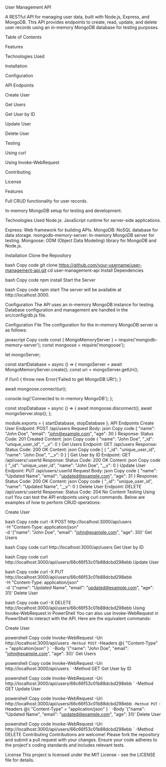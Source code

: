 User Management API

A RESTful API for managing user data, built with Node.js, Express, and MongoDB. This API provides endpoints to create, read, update, and delete user records using an in-memory MongoDB database for testing purposes.

Table of Contents

Features

Technologies Used

Installation

Configuration

API Endpoints

Create User

Get Users

Get User by ID

Update User

Delete User

Testing

Using curl

Using Invoke-WebRequest

Contributing

License

Features

Full CRUD functionality for user records.

In-memory MongoDB setup for testing and development.

Technologies Used
Node.js: JavaScript runtime for server-side applications.

Express: Web framework for building APIs.
MongoDB: NoSQL database for data storage.
mongodb-memory-server: In-memory MongoDB server for testing.
Mongoose: ODM (Object Data Modeling) library for MongoDB and Node.js.

Installation
Clone the Repository

bash
Copy code
git clone https://github.com/your-username/user-management-api.git
cd user-management-api
Install Dependencies

bash
Copy code
npm install
Start the Server

bash
Copy code
npm start
The server will be available at http://localhost:3000.

Configuration
The API uses an in-memory MongoDB instance for testing. Database configuration and management are handled in the src/config/db.js file.

Configuration File
The configuration for the in-memory MongoDB server is as follows:

javascript
Copy code
const { MongoMemoryServer } = require('mongodb-memory-server');
const mongoose = require('mongoose');

let mongoServer;

const startDatabase = async () => {
  mongoServer = await MongoMemoryServer.create();
  const uri = mongoServer.getUri();

  if (!uri) {
    throw new Error('Failed to get MongoDB URI');
  }

  await mongoose.connect(uri);

  console.log('Connected to in-memory MongoDB');
};

const stopDatabase = async () => {
  await mongoose.disconnect();
  await mongoServer.stop();
};

module.exports = { startDatabase, stopDatabase };
API Endpoints
Create User
Endpoint: POST /api/users
Request Body:
json
Copy code
{
  "name": "John Doe",
  "email": "john@example.com",
  "age": 30
}
Response:
Status Code: 201 Created
Content:
json
Copy code
{
  "name": "John Doe",
  "_id": "unique_user_id",
  "__v": 0
}
Get Users
Endpoint: GET /api/users
Response:
Status Code: 200 OK
Content:
json
Copy code
[
  {
    "_id": "unique_user_id",
    "name": "John Doe",
    "__v": 0
  }
]
Get User by ID
Endpoint: GET /api/users/:userId
Response:
Status Code: 200 OK
Content:
json
Copy code
{
  "_id": "unique_user_id",
  "name": "John Doe",
  "__v": 0
}
Update User
Endpoint: PUT /api/users/:userId
Request Body:
json
Copy code
{
  "name": "Updated Name",
  "email": "updated@example.com",
  "age": 31
}
Response:
Status Code: 200 OK
Content:
json
Copy code
{
  "_id": "unique_user_id",
  "name": "Updated Name",
  "__v": 0
}
Delete User
Endpoint: DELETE /api/users/:userId
Response:
Status Code: 204 No Content
Testing
Using curl
You can test the API endpoints using curl commands. Below are examples of how to perform CRUD operations:

Create User

bash
Copy code
curl -X POST http://localhost:3000/api/users \
  -H "Content-Type: application/json" \
  -d '{"name": "John Doe", "email": "john@example.com", "age": 30}'
Get Users

bash
Copy code
curl http://localhost:3000/api/users
Get User by ID

bash
Copy code
curl http://localhost:3000/api/users/66c66f53c01b88dcbd298ebb
Update User

bash
Copy code
curl -X PUT http://localhost:3000/api/users/66c66f53c01b88dcbd298ebb \
  -H "Content-Type: application/json" \
  -d '{"name": "Updated Name", "email": "updated@example.com", "age": 31}'
Delete User

bash
Copy code
curl -X DELETE http://localhost:3000/api/users/66c66f53c01b88dcbd298ebb
Using Invoke-WebRequest in PowerShell
You can also use Invoke-WebRequest in PowerShell to interact with the API. Here are the equivalent commands:

Create User

powershell
Copy code
Invoke-WebRequest -Uri http://localhost:3000/api/users `
  -Method POST `
  -Headers @{ "Content-Type" = "application/json" } `
  -Body '{"name": "John Doe", "email": "john@example.com", "age": 30}'
Get Users

powershell
Copy code
Invoke-WebRequest -Uri http://localhost:3000/api/users `
  -Method GET
Get User by ID

powershell
Copy code
Invoke-WebRequest -Uri http://localhost:3000/api/users/66c66f53c01b88dcbd298ebb `
  -Method GET
Update User

powershell
Copy code
Invoke-WebRequest -Uri http://localhost:3000/api/users/66c66f53c01b88dcbd298ebb `
  -Method PUT `
  -Headers @{ "Content-Type" = "application/json" } `
  -Body '{"name": "Updated Name", "email": "updated@example.com", "age": 31}'
Delete User

powershell
Copy code
Invoke-WebRequest -Uri http://localhost:3000/api/users/66c66f53c01b88dcbd298ebb `
  -Method DELETE
Contributing
Contributions are welcome! Please fork the repository and submit a pull request with your changes. Ensure your code adheres to the project's coding standards and includes relevant tests.

License
This project is licensed under the MIT License - see the LICENSE file for details.

